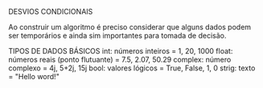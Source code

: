 DESVIOS CONDICIONAIS

Ao construir um algoritmo é preciso considerar que alguns dados podem ser temporários e ainda sim importantes para tomada de decisão. 


TIPOS DE DADOS BÁSICOS
int: números inteiros = 1, 20, 1000
float: números reais (ponto flutuante) = 7.5, 2.07, 50.29
complex: número complexo = 4j, 5+2j, 15j
bool: valores lógicos = True, False, 1, 0
strig: texto = "Hello word!"
